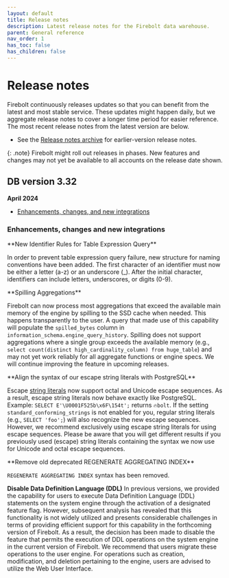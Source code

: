 ```yaml
---
layout: default
title: Release notes
description: Latest release notes for the Firebolt data warehouse.
parent: General reference
nav_order: 1
has_toc: false
has_children: false
---
```


# Release notes

Firebolt continuously releases updates so that you can benefit from the latest and most stable service. These updates might happen daily, but we aggregate release notes to cover a longer time period for easier reference. The most recent release notes from the latest version are below. 

- See the [Release notes archive](../release-notes/release-notes-archive.md) for earlier-version release notes.

{: .note}
Firebolt might roll out releases in phases. New features and changes may not yet be available to all accounts on the release date shown.

## DB version 3.32
**April 2024**

* [Enhancements, changes, and new integrations](#enhancements-changes-and-new-integrations)

### Enhancements, changes and new integrations

<!--- FIR-31191 --->**New Identifier Rules for Table Expression Query**

In order to prevent table expression query failure, new structure for naming conventions have been added. The first character of an identifier must now be either a letter (a-z) or an underscore (_). After the initial character, identifiers can include letters, underscores, or digits (0-9). 

<!--- FIR-25079 --->**Spilling Aggregations**

Firebolt can now process most aggregations that exceed the available main memory of the engine by spilling to the SSD cache when needed. This happens transparently to the user. A query that made use of this capability will populate the `spilled_bytes` column in `information_schema.engine_query_history`. Spilling does not support aggregations where a single group exceeds the available memory (e.g., `select count(distinct high_cardinality_column) from huge_table`) and may not yet work reliably for all aggregate functions or engine specs. We will continue improving the feature in upcoming releases.

<!--- FIR-30398 --->**Align the syntax of our escape string literals with PostgreSQL**

Escape [string literals](../data-types.md) now support octal and Unicode escape sequences. As a result, escape string literals now behave exactly like PostgreSQL. Example: `SELECT E'\U0001F525b\x6F\154t';` returns `🔥bolt`. If the setting `standard_conforming_strings` is not enabled for you, regular string literals (e.g., `SELECT 'foo';`) will also recognize the new escape sequences. However, we recommend exclusively using escape string literals for using escape sequences. Please be aware that you will get different results if you previously used (escape) string literals containing the syntax we now use for Unicode and octal escape sequences.

<!--- FIR-29729 --->**Remove old deprecated REGENERATE AGGREGATING INDEX**

 `REGENERATE AGGREGATING INDEX` syntax has been removed.  

 **Disable Data Definition Language (DDL)**
 In previous versions, we provided the capability for users to execute Data Definition Language (DDL) statements on the system engine through the activation of a designated feature flag. However, subsequent analysis has revealed that this functionality is not widely utilized and presents considerable challenges in terms of providing efficient support for this capability in the forthcoming version of Firebolt. As a result, the decision has been made to disable the feature that permits the execution of DDL operations on the system engine in the current version of Firebolt. We recommend that users migrate these operations to the user engine. For operations such as creation, modification, and deletion pertaining to the engine, users are advised to utilize the Web User Interface.